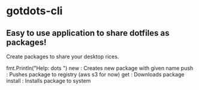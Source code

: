 # gotdots-cli
Easy to use application to share dotfiles as packages!
----
Create packages to share your desktop rices.

fmt.Println("Help: dots <command> <options>")
	new      <pack name> :	Creates new package with given name
	push     <pack name> :	Pushes package to registry (aws s3 for now)
	get      <pack name> :	Downloads package
	install  <pack name> :	Installs package to system
